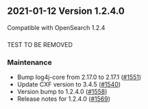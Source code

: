 ## 2021-01-12 Version 1.2.4.0

Compatible with OpenSearch 1.2.4

###
TEST TO BE REMOVED
###

### Maintenance

* Bump log4j-core from 2.17.0 to 2.17.1 ([#1551](https://github.com/opensearch-project/security/pull/1551))
* Update CXF version to 3.4.5 ([#1540](https://github.com/opensearch-project/security/pull/1540))
* Version bump to 1.2.4.0 ([#1558](https://github.com/opensearch-project/security/pull/1558))
* Release notes for 1.2.4.0 ([#1569](https://github.com/opensearch-project/security/pull/1569))